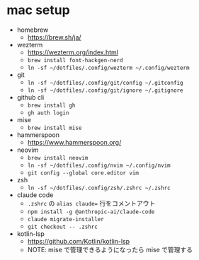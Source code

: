 # mac setup

- homebrew
  - https://brew.sh/ja/
- wezterm
  - https://wezterm.org/index.html
  - `brew install font-hackgen-nerd`
  - `ln -sf ~/dotfiles/.config/wezterm ~/.config/wezterm`
- git
  - `ln -sf ~/dotfiles/.config/git/config ~/.gitconfig`
  - `ln -sf ~/dotfiles/.config/git/ignore ~/.gitignore`
- github cli
  - `brew install gh`
  - `gh auth login`
- mise
  - `brew install mise`
- hammerspoon
  - https://www.hammerspoon.org/
- neovim
  - `brew install neovim`
  - `ln -sf ~/dotfiles/.config/nvim ~/.config/nvim`
  - `git config --global core.editor vim`
- zsh
  - `ln -sf ~/dotfiles/.config/zsh/.zshrc ~/.zshrc`
- claude code
  - `.zshrc` の `alias claude=` 行をコメントアウト
  - `npm install -g @anthropic-ai/claude-code`
  - `claude migrate-installer`
  - `git checkout -- .zshrc`
- kotlin-lsp
  - https://github.com/Kotlin/kotlin-lsp
  - NOTE: mise で管理できるようになったら mise で管理する
